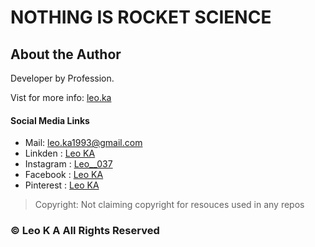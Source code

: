 # NOTHING IS ROCKET SCIENCE

## About the Author
Developer by Profession.

Vist for more info: [leo.ka](https://leoka1993.wixsite.com/leoka)

#### Social Media Links
- Mail: leo.ka1993@gmail.com
- Linkden : [Leo KA](http://linkedin.com/in/leoka037)
- Instagram : [Leo__037](https://instagram.com/leo____037)
- Facebook : [Leo KA](http://www.facebook.com/LEO.K.A.037)
- Pinterest : [Leo KA](www.in.pinterest.com/leoka1993/)

>Copyright: Not claiming copyright for resouces used in any repos

### © Leo K A All Rights Reserved
